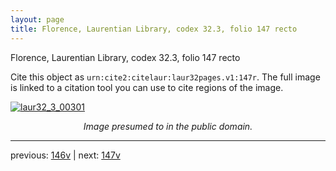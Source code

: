 ```yaml
---
layout: page
title: Florence, Laurentian Library, codex 32.3, folio 147 recto
---
```


Florence, Laurentian Library, codex 32.3, folio 147 recto

Cite this object as `urn:cite2:citelaur:laur32pages.v1:147r`.  The full image is linked to a citation tool you can use to cite regions of the image.

[![laur32_3_00301](http://www.homermultitext.org/iipsrv?IIIF=/project/homer/pyramidal/deepzoom/citelaur/laur32imgs/v1/laur32_3_00301.tif/full/800,/0/default.jpg)](http://www.homermultitext.org/ict2/?urn=urn:cite2:citelaur:laur32imgs.v1:laur32_3_00301) 

<p style="text-align: center; font-style: italic;">Image presumed to in the public domain.</p>

---

previous: [146v](../146v/) | next: [147v](../147v/)